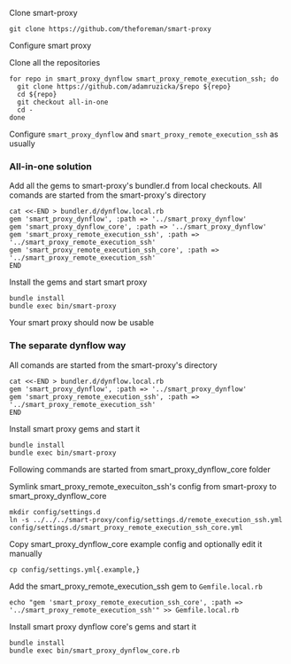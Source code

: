Clone smart-proxy
```shell
git clone https://github.com/theforeman/smart-proxy
```
Configure smart proxy

Clone all the repositories
```shell
for repo in smart_proxy_dynflow smart_proxy_remote_execution_ssh; do
  git clone https://github.com/adamruzicka/$repo ${repo}
  cd ${repo}
  git checkout all-in-one
  cd -
done
```
Configure `smart_proxy_dynflow` and `smart_proxy_remote_execution_ssh` as usually

### All-in-one solution
Add all the gems to smart-proxy's bundler.d from local checkouts.
All comands are started from the smart-proxy's directory
```shell
cat <<-END > bundler.d/dynflow.local.rb
gem 'smart_proxy_dynflow', :path => '../smart_proxy_dynflow'
gem 'smart_proxy_dynflow_core', :path => '../smart_proxy_dynflow'
gem 'smart_proxy_remote_execution_ssh', :path => '../smart_proxy_remote_execution_ssh'
gem 'smart_proxy_remote_execution_ssh_core', :path => '../smart_proxy_remote_execution_ssh'
END
```

Install the gems and start smart proxy
```shell
bundle install
bundle exec bin/smart-proxy
```

Your smart proxy should now be usable

### The separate dynflow way
All comands are started from the smart-proxy's directory
```shell
cat <<-END > bundler.d/dynflow.local.rb
gem 'smart_proxy_dynflow', :path => '../smart_proxy_dynflow'
gem 'smart_proxy_remote_execution_ssh', :path => '../smart_proxy_remote_execution_ssh'
END
```

Install smart proxy gems and start it
```shell
bundle install
bundle exec bin/smart-proxy
```

Following commands are started from smart_proxy_dynflow_core folder

Symlink smart_proxy_remote_execuiton_ssh's config from smart-proxy to smart_proxy_dynflow_core
```shell
mkdir config/settings.d
ln -s ../../../smart-proxy/config/settings.d/remote_execution_ssh.yml config/settings.d/smart_proxy_remote_execution_ssh_core.yml
```

Copy smart_proxy_dynflow_core example config and optionally edit it manually
```shell
cp config/settings.yml{.example,}
```

Add the smart_proxy_remote_execution_ssh gem to `Gemfile.local.rb`
```shell
echo "gem 'smart_proxy_remote_execution_ssh_core', :path => '../smart_proxy_remote_execution_ssh'" >> Gemfile.local.rb
```

Install smart proxy dynflow core's gems and start it
```shell
bundle install
bundle exec bin/smart_proxy_dynflow_core.rb
```






